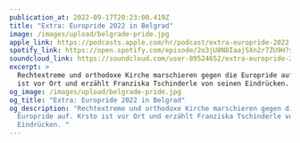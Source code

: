 ```yaml
---
publication_at: 2022-09-17T20:23:00.419Z
title: "Extra: Europride 2022 in Belgrad"
image: /images/upload/belgrade-pride.jpg
apple_link: https://podcasts.apple.com/hr/podcast/extra-europride-2022-in-belgrad/id1170436903?i=1000579792446
spotify_link: https://open.spotify.com/episode/2o3jU8N8Iaaj5Xn2r7ZU9H?si=d7875c826a754433
soundcloud_link: https://soundcloud.com/user-89524652/extra-europride-2022-in-belgrad?si=2135f804ca4f4e77b6ff41152871261a&utm_source=clipboard&utm_medium=text&utm_campaign=social_sharing
excerpt: >
  Rechtextreme und orthodoxe Kirche marschieren gegen die Europride auf. Krsto
  ist vor Ort und erzählt Franziska Tschinderle von seinen Eindrücken. 
og_image: /images/upload/belgrade-pride.jpg
og_title: "Extra: Europride 2022 in Belgrad"
og_description: "Rechtextreme und orthodoxe Kirche marschieren gegen die
  Europride auf. Krsto ist vor Ort und erzählt Franziska Tschinderle von seinen
  Eindrücken. "
---
```

